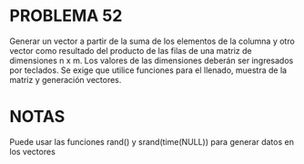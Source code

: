 # PROBLEMA 52

Generar un vector a partir de la suma de los elementos de la columna y otro vector como 
resultado del producto de las filas de una matriz de dimensiones n x m. Los valores de las 
dimensiones deberán ser ingresados por teclados. Se exige que  utilice funciones para el 
llenado, muestra de la matriz y generación vectores.
# NOTAS
Puede usar las funciones rand() y srand(time(NULL)) para generar datos en los vectores